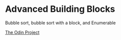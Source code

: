 # Advanced Building Blocks

Bubble sort, bubble sort with a block, and Enumerable

[The Odin Project](http://www.theodinproject.com/ruby-programming/advanced-building-blocks)